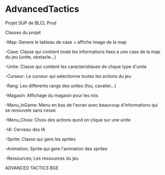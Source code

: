 AdvancedTactics
===============

Projet SUP de BLCL Prod

Classes du projet

-Map: Genere le tableau de case + affiche image de la map

-Case: Classe qui contient toute les informations liees a une case de la map du jeu (unite, obstacle...)

-Unite: Classe qui contient les caracteristiaues de chque type d'unite

-Curseur: Le curseur qui selectionne toutes les actions du jeu

-Rang: Les differents rangs des unites (fou, cavalier...)

-Magasin: Affichage du magasin pour les rois

-Manu_InGame: Menu en bas de l'ecran avec beaucoup d'informations qui se renouvele sans cesse

-Menu_Choix: Choix des actions qund on clique sur une unite

-IA: Cerveau des IA

-Sprite: Classe qui gere les sprites

-Animation; Sprite qui gere l'animation des sprites

-Ressources; Les ressources du jeu


ADVANCED TACTICS BGE
